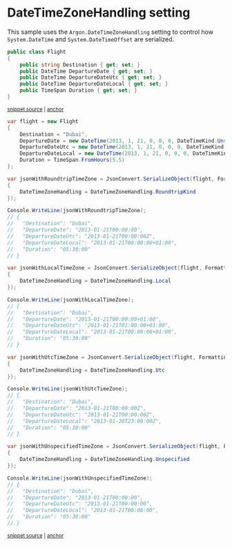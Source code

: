 # DateTimeZoneHandling setting

This sample uses the `Argon.DateTimeZoneHandling` setting to control how `System.DateTime` and `System.DateTimeOffset` are serialized.

<!-- snippet: SerializeDateTimeZoneHandlingTypes -->
<a id='snippet-serializedatetimezonehandlingtypes'></a>
```cs
public class Flight
{
    public string Destination { get; set; }
    public DateTime DepartureDate { get; set; }
    public DateTime DepartureDateUtc { get; set; }
    public DateTime DepartureDateLocal { get; set; }
    public TimeSpan Duration { get; set; }
}
```
<sup><a href='/src/Tests/Documentation/Samples/Serializer/SerializeDateTimeZoneHandling.cs#L28-L37' title='Snippet source file'>snippet source</a> | <a href='#snippet-serializedatetimezonehandlingtypes' title='Start of snippet'>anchor</a></sup>
<!-- endSnippet -->

<!-- snippet: SerializeDateTimeZoneHandlingUsage -->
<a id='snippet-serializedatetimezonehandlingusage'></a>
```cs
var flight = new Flight
{
    Destination = "Dubai",
    DepartureDate = new DateTime(2013, 1, 21, 0, 0, 0, DateTimeKind.Unspecified),
    DepartureDateUtc = new DateTime(2013, 1, 21, 0, 0, 0, DateTimeKind.Utc),
    DepartureDateLocal = new DateTime(2013, 1, 21, 0, 0, 0, DateTimeKind.Local),
    Duration = TimeSpan.FromHours(5.5)
};

var jsonWithRoundtripTimeZone = JsonConvert.SerializeObject(flight, Formatting.Indented, new JsonSerializerSettings
{
    DateTimeZoneHandling = DateTimeZoneHandling.RoundtripKind
});

Console.WriteLine(jsonWithRoundtripTimeZone);
// {
//   "Destination": "Dubai",
//   "DepartureDate": "2013-01-21T00:00:00",
//   "DepartureDateUtc": "2013-01-21T00:00:00Z",
//   "DepartureDateLocal": "2013-01-21T00:00:00+01:00",
//   "Duration": "05:30:00"
// }

var jsonWithLocalTimeZone = JsonConvert.SerializeObject(flight, Formatting.Indented, new JsonSerializerSettings
{
    DateTimeZoneHandling = DateTimeZoneHandling.Local
});

Console.WriteLine(jsonWithLocalTimeZone);
// {
//   "Destination": "Dubai",
//   "DepartureDate": "2013-01-21T00:00:00+01:00",
//   "DepartureDateUtc": "2013-01-21T01:00:00+01:00",
//   "DepartureDateLocal": "2013-01-21T00:00:00+01:00",
//   "Duration": "05:30:00"
// }

var jsonWithUtcTimeZone = JsonConvert.SerializeObject(flight, Formatting.Indented, new JsonSerializerSettings
{
    DateTimeZoneHandling = DateTimeZoneHandling.Utc
});

Console.WriteLine(jsonWithUtcTimeZone);
// {
//   "Destination": "Dubai",
//   "DepartureDate": "2013-01-21T00:00:00Z",
//   "DepartureDateUtc": "2013-01-21T00:00:00Z",
//   "DepartureDateLocal": "2013-01-20T23:00:00Z",
//   "Duration": "05:30:00"
// }

var jsonWithUnspecifiedTimeZone = JsonConvert.SerializeObject(flight, Formatting.Indented, new JsonSerializerSettings
{
    DateTimeZoneHandling = DateTimeZoneHandling.Unspecified
});

Console.WriteLine(jsonWithUnspecifiedTimeZone);
// {
//   "Destination": "Dubai",
//   "DepartureDate": "2013-01-21T00:00:00",
//   "DepartureDateUtc": "2013-01-21T00:00:00",
//   "DepartureDateLocal": "2013-01-21T00:00:00",
//   "Duration": "05:30:00"
// }
```
<sup><a href='/src/Tests/Documentation/Samples/Serializer/SerializeDateTimeZoneHandling.cs#L42-L107' title='Snippet source file'>snippet source</a> | <a href='#snippet-serializedatetimezonehandlingusage' title='Start of snippet'>anchor</a></sup>
<!-- endSnippet -->
